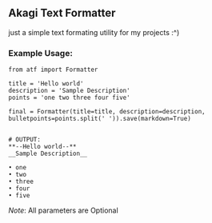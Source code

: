 ## Akagi Text Formatter

just a simple text formating utility for my projects :^)

### Example Usage:
```
from atf import Formatter

title = 'Hello world'
description = 'Sample Description'
points = 'one two three four five'

final = Formatter(title=title, description=description, bulletpoints=points.split(' ')).save(markdown=True)


# OUTPUT:
**--Hello world--**   
__Sample Description__

• one
• two
• three
• four
• five
```
_Note_: All parameters are Optional